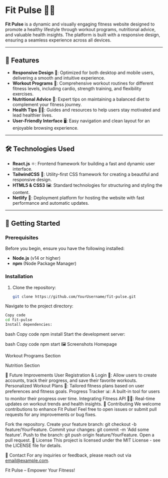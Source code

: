 # Fit Pulse 🏋️‍♂️

**Fit Pulse** is a dynamic and visually engaging fitness website designed to promote a healthy lifestyle through workout programs, nutritional advice, and valuable health insights. The platform is built with a responsive design, ensuring a seamless experience across all devices.

---

## 🌟 Features

- **Responsive Design** 📱: Optimized for both desktop and mobile users, delivering a smooth and intuitive experience.
- **Workout Programs** 💪: Comprehensive workout routines for different fitness levels, including cardio, strength training, and flexibility exercises.
- **Nutritional Advice** 🥗: Expert tips on maintaining a balanced diet to complement your fitness journey.
- **Health Tips** 🏃‍♀️: Guides and resources to help users stay motivated and lead healthier lives.
- **User-Friendly Interface** 🖥️: Easy navigation and clean layout for an enjoyable browsing experience.

---

## 🛠️ Technologies Used

- **React.js** ⚛️: Frontend framework for building a fast and dynamic user interface.
- **TailwindCSS** 🎨: Utility-first CSS framework for creating a beautiful and responsive design.
- **HTML5 & CSS3** 🖼️: Standard technologies for structuring and styling the content.
- **Netlify** 🚀: Deployment platform for hosting the website with fast performance and automatic updates.

---

## 🚀 Getting Started

### Prerequisites

Before you begin, ensure you have the following installed:

- **Node.js** (v14 or higher)
- **npm** (Node Package Manager)

### Installation

1. Clone the repository:
   ```bash
   git clone https://github.com/YourUsername/fit-pulse.git


Navigate to the project directory:

```bash
Copy code
cd fit-pulse
Install dependencies:
```

bash
Copy code
npm install
Start the development server:

bash
Copy code
npm start
🖼️ Screenshots
Homepage

Workout Programs Section

Nutrition Section

🎯 Future Improvements
User Registration & Login 🔐: Allow users to create accounts, track their progress, and save their favorite workouts.
Personalized Workout Plans 📅: Tailored fitness plans based on user preferences and fitness goals.
Progress Tracker 📊: A built-in tool for users to monitor their progress over time.
Integrating Fitness API 🏃‍♂️: Real-time updates on workout trends and health insights.
🤝 Contributing
We welcome contributions to enhance Fit Pulse! Feel free to open issues or submit pull requests for any improvements or bug fixes.

Fork the repository.
Create your feature branch: git checkout -b feature/YourFeature.
Commit your changes: git commit -m 'Add some feature'.
Push to the branch: git push origin feature/YourFeature.
Open a pull request.
📄 License
This project is licensed under the MIT License - see the LICENSE file for details.

💬 Contact
For any inquiries or feedback, please reach out via email@example.com.

Fit Pulse – Empower Your Fitness!
